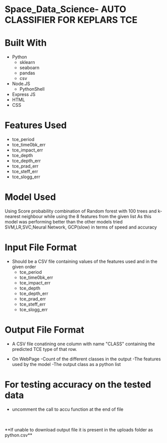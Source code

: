 # Space_Data_Science- AUTO CLASSIFIER FOR KEPLARS TCE
# Built With

- Python
	- sklearn
	- seaboarn
	- pandas
	- csv
- Node.JS
	- PythonShell
- Express JS
- HTML
- CSS

# Features Used
- tce_period 
- tce_time0bk_err 
- tce_impact_err 
- tce_depth 
- tce_depth_err 
- tce_prad_err 
- tce_steff_err 
- tce_slogg_err                       
 

# Model Used

Using Score probability combination of Random forest  with 100 trees 
and k-nearest neighbour while using the 8 features from the given list 
As this model was performing better than the other models tried SVM,LR,SVC,Neural Network, GCP(slow) in terms of speed and accuracy

# Input File Format

- Should be a CSV file containing values of the features used and in the given order
	- tce_period 
	- tce_time0bk_err 
	- tce_impact_err 
	- tce_depth 
	- tce_depth_err 
	- tce_prad_err 
	- tce_steff_err 
	- tce_slogg_err   



# Output File Format

- A CSV file conatining one column with name "CLASS" containing the predicted TCE type of that row.                 

- On WebPage 
	-Count of the different classes in the output
	-The features used by the model
	-The output class as a python list
<!-- Link to download to resultant CSV file containing class -->

# For testing accuracy on the tested data
- uncomment the call to accu function at the end of file
<br>
<br>
 **If unable to download output file it is present in the uploads folder as python.csv**
